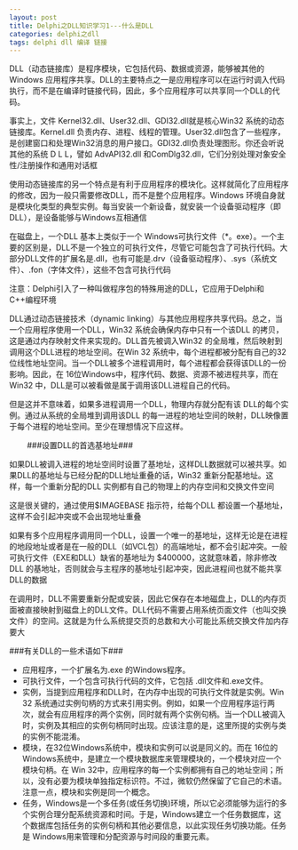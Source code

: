 ```yaml
---
layout: post
title: Delphi之DLL知识学习1---什么是DLL
categories: delphi之dll
tags: delphi dll 编译 链接
---
```



DLL（动态链接库）是程序模块，它包括代码、数据或资源，能够被其他的Windows 应用程序共享。DLL的主要特点之一是应用程序可以在运行时调入代码执行，而不是在编译时链接代码，因此，多个应用程序可以共享同一个DLL的代码。

事实上，文件 Kernel32.dll、User32.dll、GDI32.dll就是核心Win32 系统的动态链接库。Kernel.dll 负责内存、进程、线程的管理。User32.dll包含了一些程序，是创建窗口和处理Win32消息的用户接口。GDI32.dll负责处理图形。你还会听说其他的系统 D L L，譬如 AdvAPI32.dll 和ComDlg32.dll，它们分别处理对象安全性/注册操作和通用对话框

使用动态链接库的另一个特点是有利于应用程序的模块化。这样就简化了应用程序的修改，因为一般只需要修改DLL，而不是整个应用程序。Windows 环境自身就是模块化类型的典型实例。每当安装一个新设备，就安装一个设备驱动程序（即DLL），是设备能够与Windows互相通信

在磁盘上，一个DLL 基本上类似于一个 Windows可执行文件（*。exe）。一个主要的区别是，DLL不是一个独立的可执行文件，尽管它可能包含了可执行代码。大部分DLL文件的扩展名是.dll，也有可能是.drv（设备驱动程序）、.sys（系统文件）、.fon（字体文件），这些不包含可执行代码

注意：Delphi引入了一种叫做程序包的特殊用途的DLL，它应用于Delphi和 C++编程环境

DLL通过动态链接技术（dynamic linking）与其他应用程序共享代码。总之，当一个应用程序使用一个DLL，Win32 系统会确保内存中只有一个该DLL 的拷贝，这是通过内存映射文件来实现的。DLL首先被调入Win32 的全局堆，然后映射到调用这个DLL进程的地址空间。在Win 32 系统中，每个进程都被分配有自己的32 位线性地址空间。当一个DLL被多个进程调用时，每个进程都会获得该DLL的一份影响。因此，在 16位Windows中，程序代码、数据、资源不被进程共享，而在 Win32 中，DLL是可以被看做是属于调用该DLL进程自己的代码。

但是这并不意味着，如果多进程调用一个DLL，物理内存就分配有该 DLL的每个实例。通过从系统的全局堆到调用该DLL 的每一进程的地址空间的映射，DLL映像置于每个进程的地址空间。至少在理想情况下应这样。

　　
###设置DLL的首选基地址###

如果DLL被调入进程的地址空间时设置了基地址，这样DLL数据就可以被共享。如果DLL的基地址与已经分配的DLL地址重叠的话，Win32 重新分配基地址。这样，每一个重新分配的DLL 实例都有自己的物理上的内存空间和交换文件空间

这是很关键的，通过使用$IMAGEBASE 指示符，给每个DLL 都设置一个基地址，这样不会引起冲突或不会出现地址重叠

如果有多个应用程序调用同一个DLL，设置一个唯一的基地址，这样无论是在进程的地段地址或者是在一般的DLL（如VCL包）的高端地址，都不会引起冲突。一般可执行文件（EXE和DLL）缺省的基地址为 $400000，这就意味着，除非修改DLL 的基地址，否则就会与主程序的基地址引起冲突，因此进程间也就不能共享DLL的数据

在调用时，DLL不需要重新分配或安装，因此它保存在本地磁盘上，DLL的内存页面被直接映射到磁盘上的DLL文件。DLL代码不需要占用系统页面文件（也叫交换文件）的空间。这就是为什么系统提交页的总数和大小可能比系统交换文件加内存要大

 
###有关DLL的一些术语如下###

* 应用程序，一个扩展名为.exe 的Windows程序。
* 可执行文件，一个包含可执行代码的文件，它包括 .dll文件和.exe文件。
* 实例，当提到应用程序和DLL时，在内存中出现的可执行文件就是实例。Win 32 系统通过实例句柄的方式来引用实例。例如，如果一个应用程序运行两次，就会有应用程序的两个实例，同时就有两个实例句柄。当一个DLL被调入时，实例及其相应的实例句柄同时出现。应该注意的是，这里所提的实例与类的实例不能混淆。
* 模块，在32位Windows系统中，模块和实例可以说是同义的。而在 16位的Windows系统中，是建立一个模块数据库来管理模块的，一个模块对应一个模块句柄。在 Win 32中，应用程序的每一个实例都拥有自己的地址空间；所以，没有必要为模块单独指定标识符。不过，微软仍然保留了它自己的术语。注意一点，模块和实例是同一个概念。
* 任务，Windows是一个多任务(或任务切换)环境，所以它必须能够为运行的多个实例合理分配系统资源和时间。于是，Windows建立一个任务数据库，这个数据库包括任务的实例句柄和其他必要信息，以此实现任务切换功能。任务是 Windows用来管理和分配资源与时间段的重要元素。